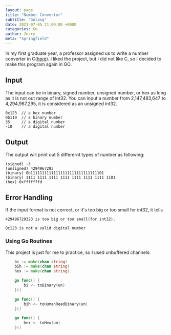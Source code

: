 ```yaml
---
layout: page
title: "Number Convertor"
subtitle: "Golang"
date: 2021-07-05 21:00:00 +0000
categories: Go
author: Jerry
meta: "Springfield"
---
```


In my first graduate year, a professor assigned us to write a number converter in C([here](https://github.com/mchen81/2020S-system-foundation/blob/main/number-converter/nt.c)). I liked the project, but I did not like C, so I decided to make this program again in GO.

## Input

The input can be in binary, signed number, unsigned number, or hex as long as it is not out range of int32. You can input a number from 2,147,483,647 to 4,294,967,295, it is considered as an unsigned int32.

```
0x123  // a hex number
0b110  // a binary number
35     // a digital number
-10    // a digital number
```

## Output

The output will print out 5 differernt types of number as following:

```
(signed) -3
(unsigned) 4294967293
(binary) 0b11111111111111111111111111111101
(binary) 1111 1111 1111 1111 1111 1111 1111 1101
(hex) 0xfffffffd
```

## Error Handling

If the input format is not correct, or it's too big or too small for int32, it tells

```
429496729323 is too big or too small(for int32).
```

```
0c123 is not a valid digital number
```

### Using Go Routines

This project is just for me to practice, so I used unbuffered channels:

```go
	bi := make(chan string)
	bih := make(chan string)
	hex := make(chan string)

	go func() {
		bi <- toBinary(un)
	}()

	go func() {
		bih <- toHumanReadBinary(un)
	}()

	go func() {
		hex <- toHex(un)
	}()

```
